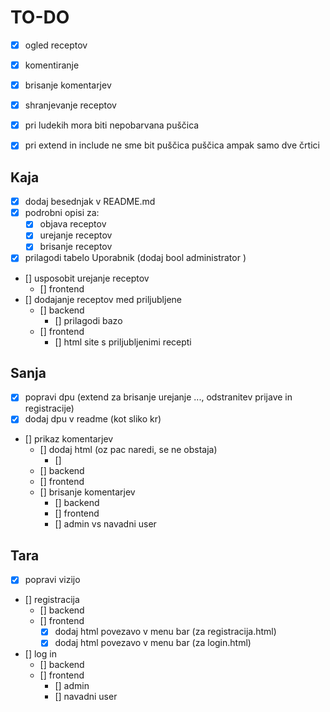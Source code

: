 # TO-DO
- [x] ogled receptov
- [X] komentiranje
- [X] brisanje komentarjev
- [x] shranjevanje receptov
- [x] pri ludekih mora biti nepobarvana puščica
- [x] pri extend in include ne sme bit puščica puščica ampak samo dve črtici




## Kaja
- [x] dodaj besednjak v README.md
- [x] podrobni opisi za:
    - [x] objava receptov
    - [x] urejanje receptov
    - [x] brisanje receptov 
- [x] prilagodi tabelo Uporabnik (dodaj bool administrator )
- [] usposobit urejanje receptov
    - [] frontend
- [] dodajanje receptov med priljubljene
    - [] backend
        - [] prilagodi bazo
    - [] frontend
        - [] html site s priljubljenimi recepti


## Sanja
- [X] popravi dpu (extend za brisanje urejanje ..., odstranitev prijave in registracije)
- [X] dodaj dpu v readme (kot sliko kr) <!-- Ne gre dodati kot sliko, lahko samo povezavo/pot do nje -->
- [] prikaz komentarjev
    - [] dodaj html (oz pac naredi, se ne obstaja)
        - [] 
    - [] backend 
    - [] frontend
    - [] brisanje komentarjev
        - [] backend 
        - [] frontend
        - [] admin vs navadni user 

## Tara
- [X] popravi vizijo
- [] registracija
    - [] backend
    - [] frontend
        - [X] dodaj html povezavo v menu bar (za registracija.html)
        - [X] dodaj html povezavo v menu bar (za login.html)
- [] log in 
    - [] backend 
    - [] frontend
        - [] admin
        - [] navadni user 



